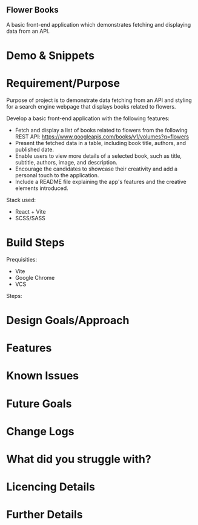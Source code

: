 ## Flower Books

A basic front-end application which demonstrates fetching and displaying data from an API.

# Demo & Snippets

<!-- ![Alt Text](./project-demo.gif) -->

# Requirement/Purpose

Purpose of project is to demonstrate data fetching from an API and styling for a search engine webpage that displays books related to flowers.

Develop a basic front-end application with the following features:

- Fetch and display a list of books related to flowers from the following REST API: https://www.googleapis.com/books/v1/volumes?q=flowers
- Present the fetched data in a table, including book title, authors, and published date.
- Enable users to view more details of a selected book, such as title, subtitle, authors, image, and description.
- Encourage the candidates to showcase their creativity and add a personal touch to the application.
- Include a README file explaining the app's features and the creative elements introduced.

Stack used:

- React + Vite
- SCSS/SASS

# Build Steps

Prequisities:

- Vite
- Google Chrome
- VCS

Steps:

# Design Goals/Approach

# Features

# Known Issues

# Future Goals

# Change Logs

# What did you struggle with?

# Licencing Details

# Further Details
